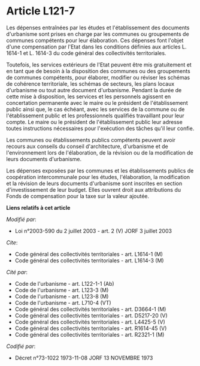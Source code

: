 # Article L121-7

Les dépenses entraînées par les études et l'établissement des documents d'urbanisme sont prises en charge par les communes ou
groupements de communes compétents pour leur élaboration. Ces dépenses font l'objet d'une compensation par l'Etat dans les
conditions définies aux articles L. 1614-1 et L. 1614-3 du code général des collectivités territoriales.

Toutefois, les services extérieurs de l'Etat peuvent être mis gratuitement et en tant que de besoin à la disposition des
communes ou des groupements de communes compétents, pour élaborer, modifier ou réviser les schémas de cohérence territoriale,
les schémas de secteurs, les plans locaux d'urbanisme ou tout autre document d'urbanisme. Pendant la durée de cette mise à
disposition, les services et les personnels agissent en concertation permanente avec le maire ou le président de
l'établissement public ainsi que, le cas échéant, avec les services de la commune ou de l'établissement public et les
professionnels qualifiés travaillant pour leur compte. Le maire ou le président de l'établissement public leur adresse toutes
instructions nécessaires pour l'exécution des tâches qu'il leur confie.

Les communes ou établissements publics compétents peuvent avoir recours aux conseils du conseil d'architecture, d'urbanisme
et de l'environnement lors de l'élaboration, de la révision ou de la modification de leurs documents d'urbanisme.

Les dépenses exposées par les communes et les établissements publics de coopération intercommunale pour les études,
l'élaboration, la modification et la révision de leurs documents d'urbanisme sont inscrites en section d'investissement de
leur budget. Elles ouvrent droit aux attributions du Fonds de compensation pour la taxe sur la valeur ajoutée.

**Liens relatifs à cet article**

_Modifié par_:

  - Loi n°2003-590 du 2 juillet 2003 - art. 2 (V) JORF 3 juillet 2003

_Cite_:

  - Code général des collectivités territoriales - art. L1614-1 (M)
  - Code général des collectivités territoriales - art. L1614-3 (M)

_Cité par_:

  - Code de l'urbanisme - art. L122-1-1 (Ab)
  - Code de l'urbanisme - art. L123-3 (M)
  - Code de l'urbanisme - art. L123-8 (M)
  - Code de l'urbanisme - art. L710-4 (VT)
  - Code général des collectivités territoriales - art. D3664-1 (M)
  - Code général des collectivités territoriales - art. D5217-20 (V)
  - Code général des collectivités territoriales - art. L4425-5 (V)
  - Code général des collectivités territoriales - art. R1614-45 (V)
  - Code général des collectivités territoriales - art. R2321-1 (M)

_Codifié par_:

  - Décret n°73-1022 1973-11-08 JORF 13 NOVEMBRE 1973
